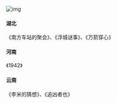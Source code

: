 ![img](https://kiwi4814-1256211473.cos.ap-nanjing.myqcloud.com//img202211231111763)



#### 湖北

《南方车站的聚会》、《浮城谜事》、《万箭穿心》

#### 河南

《1942》

#### 云南

《李米的猜想》、《追凶者也》

